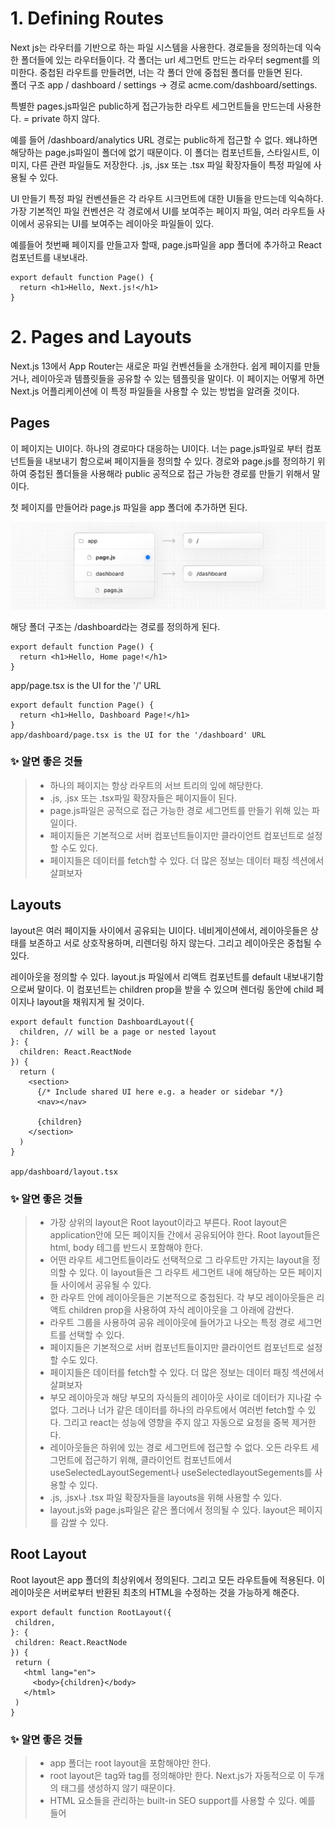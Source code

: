 # 1. Defining Routes

Next js는 라우터를 기반으로 하는 파일 시스템을 사용한다. 경로들을 정의하는데 익숙한 폴더들에 있는 라우터들이다.
각 폴더는 url 세그먼트 만드는 라우터 segment를 의미한다. 중첩된 라우트를 만들려면, 너는 각 폴더 안에 중첩된 폴더를 만들면 된다.  
폴더 구조 app / dashboard / settings -> 경로 acme.com/dashboard/settings.

특별한 pages.js파일은 public하게 접근가능한 라우트 세그먼트들을 만드는데 사용한다. = private 하지 않다.

예를 들어 /dashboard/analytics URL 경로는 public하게 접근할 수 없다. 왜냐하면 해당하는 page.js파일이 폴더에 없기 때문이다.
이 폴더는 컴포넌트들, 스타일시트, 이미지, 다른 관련 파일들도 저장한다.
.js, .jsx 또는 .tsx 파일 확장자들이 특정 파일에 사용될 수 있다.

UI 만들기
특정 파일 컨벤션들은 각 라우트 시크먼트에 대한 UI들을 만드는데 익숙하다. 가장 기본적인 파일 컨벤션은 각 경로에서 UI를 보여주는 페이지 파일, 여러 라우트들 사이에서 공유되는 UI를 보여주는 레이아웃 파일들이 있다.

예를들어 첫번째 페이지를 만들고자 할때, page.js파일을 app 폴더에 추가하고 React컴포넌트를 내보내라.

```
export default function Page() {
  return <h1>Hello, Next.js!</h1>
}
```

# 2. Pages and Layouts

Next.js 13에서 App Router는 새로운 파일 컨벤션들을 소개한다. 쉽게 페이지를 만들거나, 레이아웃과 템플릿들을 공유할 수 있는 템플릿을 말이다.
이 페이지는 어떻게 하면 Next.js 어플리케이션에 이 특정 파일들을 사용할 수 있는 방법을 알려줄 것이다.

## Pages

이 페이지는 UI이다. 하나의 경로마다 대응하는 UI이다. 너는 page.js파일로 부터 컴포넌트들을 내보내기 함으로써 페이지들을 정의할 수 있다. 경로와 page.js를 정의하기 위하여 중첩된 폴더들을 사용해라 public 공적으로 접근 가능한 경로를 만들기 위해서 말이다.

첫 페이지를 만들어라 page.js 파일을 app 폴더에 추가하면 된다.

![Alt text](image.png)

해당 폴더 구조는 /dashboard라는 경로를 정의하게 된다.

```
export default function Page() {
  return <h1>Hello, Home page!</h1>
}
```

app/page.tsx is the UI for the '/' URL

```
export default function Page() {
  return <h1>Hello, Dashboard Page!</h1>
}
app/dashboard/page.tsx is the UI for the '/dashboard' URL
```

### ✨ 알면 좋은 것들

> - 하나의 페이지는 항상 라우트의 서브 트리의 잎에 해당한다.
> - .js, .jsx 또는 .tsx파일 확장자들은 페이지들이 된다.
> - page.js파일은 공적으로 접근 가능한 경로 세그먼트를 만들기 위해 있는 파일이다.
> - 페이지들은 기본적으로 서버 컴포넌트들이지만 클라이언트 컴포넌트로 설정할 수도 있다.
> - 페이지들은 데이터를 fetch할 수 있다. 더 많은 정보는 데이터 패칭 섹션에서 살펴보자

## Layouts

layout은 여러 페이지들 사이에서 공유되는 UI이다. 네비게이션에서, 레이아웃들은 상태를 보존하고 서로 상호작용하며, 리렌더링 하지 않는다. 그리고 레이아웃은 중첩될 수 있다.

레이아웃을 정의할 수 있다. layout.js 파일에서 리액트 컴포넌트를 default 내보내기함으로써 말이다.
이 컴포넌트는 children prop을 받을 수 있으며 렌더링 동안에 child 페이지나 layout을 채워지게 될 것이다.

```
export default function DashboardLayout({
  children, // will be a page or nested layout
}: {
  children: React.ReactNode
}) {
  return (
    <section>
      {/* Include shared UI here e.g. a header or sidebar */}
      <nav></nav>

      {children}
    </section>
  )
}

app/dashboard/layout.tsx
```

### ✨ 알면 좋은 것들

> - 가장 상위의 layout은 Root layout이라고 부른다. Root layout은 application안에 모든 페이지들 간에서 공유되어야 한다.
>   Root layout들은 html, body 테그를 반드시 포함해야 한다.
> - 어떤 라우트 세그먼트들이라도 선택적으로 그 라우트만 가지는 layout을 정의할 수 있다. 이 layout들은 그 라우트 세그먼트 내에 해당하는 모든 페이지들 사이에서 공유될 수 있다.
> - 한 라우트 안에 레이아웃들은 기본적으로 중첩된다. 각 부모 레이아웃들은 리액트 children prop을 사용하여 자식 레이아웃을 그 아래에 감싼다.
> - 라우트 그룹을 사용하여 공유 레이아웃에 들어가고 나오는 특정 경로 세그먼트를 선택할 수 있다.
> - 페이지들은 기본적으로 서버 컴포넌트들이지만 클라이언트 컴포넌트로 설정할 수도 있다.
> - 페이지들은 데이터를 fetch할 수 있다. 더 많은 정보는 데이터 패칭 섹션에서 살펴보자
> - 부모 레이아웃과 해당 부모의 자식들의 레이아웃 사이로 데이터가 지나갈 수 없다. 그러나 너가 같은 데이터를 하나의 라우트에서 여러번 fetch할 수 있다. 그리고 react는 성능에 영향을 주지 않고 자동으로 요청을 중복 제거한다.
> - 레이아웃들은 하위에 있는 경로 세그먼트에 접근할 수 없다. 오든 라우트 세그먼트에 접근하기 위해, 클라이언트 컴포넌트에서 useSelectedLayoutSegement나 useSelectedlayoutSegements를 사용할 수 있다.
> - .js, .jsx나 .tsx 파일 확장자들을 layouts을 위해 사용할 수 있다.
> - layout.js와 page.js파일은 같은 폴더에서 정의될 수 있다. layout은 페이지를 감쌀 수 있다.

## Root Layout

Root layout은 app 폴더의 최상위에서 정의된다. 그리고 모든 라우트들에 적용된다. 이 레이아웃은 서버로부터 반환된 최초의 HTML을 수정하는 것을 가능하게 해준다.

```
export default function RootLayout({
 children,
}: {
 children: React.ReactNode
}) {
 return (
   <html lang="en">
     <body>{children}</body>
   </html>
 )
}
```

### ✨ 알면 좋은 것들

> - app 폴더는 root layout을 포함해야만 한다.
> - root layout은 <html> tag와 <body> tag를 정의해야만 한다. Next.js가 자동적으로 이 두개의 태그를 생성하지 않기 때문이다.
> - <head> HTML 요소들을 관리하는 built-in SEO support를 사용할 수 있다. 예를 들어 <title> 요소가 있다.
> - 다양한 root layouts를 만들기 위해서 route groups를 사용할 수 있다.
> - root layout는 기본적으로 서버 컴포넌트이지만 클라이언트 컴포넌트로 설정할 수 있다.

pages폴더로부터 이동하기 : root layout은 `\_app.js`와 `\_document.js`를 대신할 수 있다.

## Nesting Layouts

layout은 폴더 안에 정의한다. (예로, app/dashboard/layout.js) 특정 경로 세그먼트를 적용하고, 그 segment들이 작동할 때 렌더하는 폴더이다. 기본값으로, 이 파일 계급 안에 layout은 중첩되며 이것은 부모 layout이 children prop을 통해 자식 layout을 감싸는 것을 의미한다.

```
export default function DashboardLayout({
  children,
}: {
  children: React.ReactNode
}) {
  return <section>{children}</section>
}
```

### ✨ 알면 좋은 것들

> - root layout만이 <html>과 <body>태그를 가진다.
> - 만약 두개의 layout을 결합할 경우, root layout은 dashboard/layout.js 레이아웃을 감쌀 것이다. app/dashboard/\* 안에 경로 세그먼트들을 감싸면서
>   공유된 layout 안과 밖에서 특정 경로 세그먼트를 선택하기 위해 Route Groups를 사용할 수 있다.

## Templates

Templates는 Templates들은 각 자식 layout이나 page를 감싼다는 점이 layouts과 비슷하다.
여러 경로들 사이에서 지속되고 상태를 유지하는 layouts와 다르게 templates는 탐색 시 각 자식에 대한 새로운 인스턴스를 생성한다.
즉, 사용자가 템플릿을 공유하는 경로 사이를 탐색할 때, 컴포넌트의 새로운 인스턴스가 마운트 되고, DOM요소들은 재생성되고, 상태는 유지되지 않으며, 효과가 다시 동기화된다.

이러한 특정 동작이 필요한 경우도 있을 수 있으며, 레이아웃보다는 템플릿이 더 적합한 옵션이다.
에를들어 :

- useEffect와 useState에 의존하는 기능들
- 기존 프레임워크 동작을 변경할 때, 예를들어 layout 안에 Suspense Boundaries는 처음에 fallback만 보여준다. layout은 로드되고 페이지가 바뀌지 않을 때 말이죠, 템플릿을 위해, fallback은 각 navigation에 표시된다.

template은 정의 될 수 있다. template.js파일로부터 React 컴포넌트가 default 내보내기 됨으로써 정의 된다. 이 컴포넌트는 children prop을 사용해야 한다.

```
export default function Template({ children }: { children: React.ReactNode }) {
  return <div>{children}</div>
}
```

중첩이라는 용어에서, template.js는 layout과 layout의 자식들 사이에서 렌더된다.
간단한 예시 :

```
<Layout>
  {/* Note that the template is given a unique key. */}
  <Template key={routeParam}>{children}</Template>
</Layout>
```

## Modifying <head>

app 폴더에서, <head> HTML 요소들을 수정할 수 있다. title태그와 meta태그 같은 요소들이 있다. built-in SEO support를 사용해서!
Metadata는 layout.js나 page.js 파일에서 metadata 객체나 generateMetadata 함수를 내보냄으로써 정의 될 수 있다

```
app/page.tsx
import { Metadata } from 'next'

export const metadata: Metadata = {
  title: 'Next.js',
}

export default function Page() {
  return '...'
}
```

### ✨ 알면 좋은 점

> <head>태그들(<title>과 <meta>태그 같은)을 root layouts로 손수 추가하지 않아도 된다. 대신에, 스트리밍 및 <head> 요소를 중복 제거와 같은 고급 요구 사항을 자동으로 처리하는 Metadata API를 사용해야 한다.

# Linking and Navigating

Next js에서 경로들을 탐색하는 2가지 방법

- <Link> 컴포넌트 사용
- useRouter 훅 사용

이 페이지는 <Link>, useRouter를 사용하는 방법 알아볼 것이고, 어떻게 탐색이 작동하는지에 깊게 들어가볼 것이다.

## <Link> 컴포넌트

<Link> 컴포넌트는 HTML <a> 태그를 확장하여 만들어진 컴포넌트이다. prefetching과 클라이언트 사이드 경로 탐색을 제공한다.
Next js에서 경로탐색을 하는 주된 방법이다.

next/link로부터 import하고 a href prop을 컴포넌트에 전달하여 사용할 수 있다.

```
import Link from 'next/link'

export default function Page() {
  return <Link href="/dashboard">Dashboard</Link>
}
```

<Link>태그에 전달해줄 수 있는 다른 선택적 props들도 있다.

### 예시

- 동적 세그먼트들을 연결하다
  동적 세그먼트들을 연결할 때, template 리터럴과 목록을 사용하여 링크 목록을 생성할 수 있다.

예를들어, 블로그 게시물 목록을 생성하는 방법 :

```
import Link from 'next/link'

export default function PostList({ posts }) {
  return (
    <ul>
      {posts.map((post) => (
        <li key={post.id}>
          <Link href={`/blog/${post.slug}`}>{post.title}</Link>
        </li>
      ))}
    </ul>
  )
}
```

- 활성 링크들 확인하기
  usePathname을 사용하여 링크가 활성 상태인지 확인할 수 있다. 예를들어, 활성 링크에 클래스를 추가하기 위해서, 현재경로 이름이 링크의 href와 일치하는지를 체크할 수 있다.

```
app/components/link.tsx
import { usePathname } from 'next/navigation'
import Link from 'next/link'

export function Links() {
  const pathname = usePathname()

  return (
    <nav>
      <ul>
        <li>
          <Link className={`link ${pathname === '/' ? 'active' : ''}`} href="/">
            Home
          </Link>
        </li>
        <li>
          <Link
            className={`link ${pathname === '/about' ? 'active' : ''}`}
            href="/about"
          >
            About
          </Link>
        </li>
      </ul>
    </nav>
  )
}
```

- id로 스크롤하기
  Next.js App Router의 기본 동작은 새 경로의 맨 위로 스크롤하거나 앞뒤로 탐색할 수 있도록 스크롤 위치를 유지하는 것이다.  
  탐색 시 특정 ID로 스크롤하려면 URL에 # 해시 링크를 추가하거나 href prop에 해시 링크를 전달하면 됩니다. 이는 <Link>가 <a> 요소로 렌더링하기 때문에 가능하다.

```
<Link href="/dashboard#settings">Settings</Link>

// Output
<a href="/dashboard#settings">Settings</a>
```

- 스크롤 복원 비활성화하기
  Next.js App Router의 기본 동작은 새 경로의 맨 위로 스크롤하거나 앞뒤로 탐색할 수 있도록 스크롤 위치를 유지하는 것이다. 이 동작을 사용하지 않으려면 scroll={false}을(를) <Link> 컴포넌트로 전달하거나, scroll: false를 router.push() 또는 router.replace에 전달하여 사용할 수 있다.

```
// next/link
<Link href="/dashboard" scroll={false}>
  Dashboard
</Link>
```

```
// useRouter
import { useRouter } from 'next/navigation'

const router = useRouter()

router.push('/dashboard', { scroll: false })
```

## useRouter() hook

userRouter 후크를 사용하면 프로그래밍 방식으로 경로를 변경할 수 있다.  
이 hook는 클라이언트 컴포넌트들 내에서만 사용할 수 있으며 다음/내비게이션에서 가져온다.

```
'use client'

import { useRouter } from 'next/navigation'

export default function Page() {
  const router = useRouter()

  return (
    <button type="button" onClick={() => router.push('/dashboard')}>
      Dashboard
    </button>
  )
}
```

> 💡추천 : <useRouter>를 사용하기 위한 특정 요구사항이 없는 한, 경로 탐색을 위해서 <Link> 컴포넌트를 사용해라

## 어떻게 Routing과 Navigation이 작동하는걸까?

App 라우터는 라우팅과 탐색을 위해 하이브리드 접근 방식을 사용한다. 서버에서는 application코드가 경로 세그먼트에 의해 자동으로 코드 분활된다. 그리고 클라이언트에서는 Next.js가 경로 세그먼트를 prefetch하고 cache한다. 즉, 사용자가 새 경로로 탐색할 때, 브라우저는 페이지를 다시 로드하지 않고 경로 세그먼트만 변경하여 탐색 경험과 성능을 개선한다.

### 1. Prefetching

Prefetching은 사용자가 경로를 방문하기 전에 백그라운드에서 경로를 미리 로드하는 방법이다.

Next.js에서 경로를 prefetching하는 방법은 2가지이다.  
<링크> 컴포넌트: Routes는 사용자의 뷰포트에 경로가 표시됨에 따라 자동으로 프리페칭됩니다. 프리페칭은 페이지가 처음 로드될 때 또는 스크롤을 통해 볼 수 있을 때 발생한다.  
router.prefetch(): userRouter hook을 사용하여 경로를 프로그래밍 방식으로 prefetch할 수 있다.

<Link>의 prefetching 동작은 정적 경로와 동적 경로에 따라 다르다:  
- 정적 경로: prefetch 기본값은 true. 전체 경로가 prefetch되고 캐시된다.  
- 동적 경로: 기본값을 자동으로 prefetch한다. 첫 번째 loading.js 파일이 30초 동안 prefetch되고 캐시될 때까지 공유된 레이아웃만 다운된다. 이를 통해 전체 동적 경로를 fetch하는 비용을 줄일 수 있으며, 사용자에게 더 나은 시각적 피드백을 위해 즉각적인 로딩 상태를 보여줄 수 있다.  
prefetch prop을 false로 설정하여 prefetch를 비활성화할 수 있습니다.

### ✨ 알면 좋은 점:

> prefetching은 개발 중에는 활성화되지 않고, 생산 중에만 활성화된다.

### 2. Caching

Next.js는 Router Cache라는 in-memory client-side cache를 가지고 있습니다. 사용자가 app을 탐색할 때, 미리 fetch된 경로 세그먼트와 방문한 경로의 React Server Component Payload가 캐시에 저장된다.  
즉, 탐색 시 서버에 새로운 요청을 하는 대신 캐시가 최대한 재사용됨으로써 전송되는 요청 및 데이터의 수를 줄여 성능을 개선할 수 있다.  
라우터 캐시의 작동 방식과 구성 방법에 대해 자세히 알아보자.

### 3. 부분 렌더링

부분 렌더링은 클라이언트에서 탐색 재렌더링 시 변경되는 경로 세그먼트만을 의미하며, 공유된 세그먼트는 모두 보존된다.  
예를 들어 두 형제 경로, /dashboard/settings 및 /dashboard/analytics 간을 탐색할 때, 설정 및 분석 페이지가 렌더되고 공유된 dashboard layout이 유지된다.  
부분 렌더링을 하지 않으면 각 탐색을 통해 전체 페이지가 서버에 다시 렌더된다. 변경되는 세그먼트만 렌더링하면 전송되는 데이터의 양과 실행 시간이 줄어 성능이 향상된다.

### 4. Soft Navigation

기본적으로 브라우저는 페이지 간에 하드 탐색한다. 즉, 브라우저는 페이지를 리로드하고 앱의 useState hook과 같은 React 상태와 사용자의 스크롤 위치 또는 포커스된 요소와 같은 브라우저 상태를 재설정한다.  
그러나 Next.js에서 앱 라우터는 소프트 탐색을 사용한다. 즉, React는 React와 브라우저 상태를 유지하면서 변경된 세그먼트만 렌더링하고 전체 페이지 재로드는 없다.

### 5. 앞뒤로 탐색

기본적으로 Next.js는 앞뒤 탐색을 위해 스크롤 위치를 유지하고 라우터 캐시에서 경로 세그먼트를 다시 사용한다.
